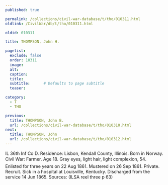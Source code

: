 ```yaml
---
published: true

permalink: /collections/civil-war-database/t/tho/010311.html
oldlink: /CivilWar/db/t/tho/010311.html

oldid: 010311

title: THOMPSON, John H.

pagelist:
  exclude: false
  order: 10311
  image: 
  alt:
  caption:
  title:
  subtitle:      # Defaults to page subtitle
  teaser:

category: 
  - T 
  - THO

previous:
  title: THOMPSON, John B.
  url: /collections/civil-war-database/t/tho/010310.html  
next:
  title: THOMPSON, John
  url: /collections/civil-war-database/t/tho/010312.html   
---
```

IL 36th Inf Co D. Residence: Lisbon, Kendall County, Illinois. Born in Norway. Civil War: Farmer. Age 18. Gray eyes, light hair, light complexion, 5&#146;4&#148;. Enlisted for three years on 22 Aug 1861. Mustered on 26 Sep 1861. Private. Recruit. Sick in a hospital at Louisville, Kentucky. Discharged from the service 14 Jun 1865. Sources: (ILSA reel three p 63)